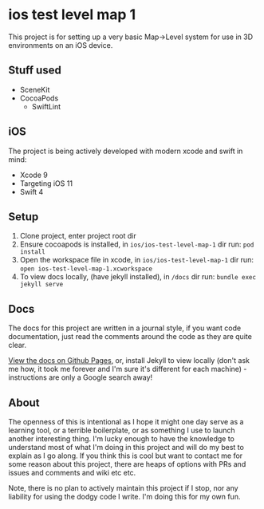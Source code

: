 # ios test level map 1

This project is for setting up a very basic Map->Level system for use in 3D environments on an iOS device.


## Stuff used

- SceneKit
- CocoaPods
    - SwiftLint


## iOS

The project is being actively developed with modern xcode and swift in mind:
- Xcode 9
- Targeting iOS 11
- Swift 4


## Setup

1. Clone project, enter project root dir
2. Ensure cocoapods is installed, in `ios/ios-test-level-map-1` dir run: `pod install`
3. Open the workspace file in xcode, in `ios/ios-test-level-map-1` dir run: `open ios-test-level-map-1.xcworkspace`
4. To view docs locally, (have jekyll installed), in `/docs` dir run: `bundle exec jekyll serve`


## Docs

The docs for this project are written in a journal style, if you want code documentation, just read the comments around the code as they are quite clear.

[View the docs on Github Pages](https://louisfoster.github.io/ios-test-level-map-1/), or, install Jekyll to view locally (don't ask me how, it took me forever and I'm sure it's different for each machine) - instructions are only a Google search away!


## About

The openness of this is intentional as I hope it might one day serve as a learning tool, or a terrible boilerplate, or as something I use to launch another interesting thing. I'm lucky enough to have the knowledge to understand most of what I'm doing in this project and will do my best to explain as I go along. If you think this is cool but want to contact me for some reason about this project, there are heaps of options with PRs and issues and comments and wiki etc etc.

Note, there is no plan to actively maintain this project if I stop, nor any liability for using the dodgy code I write. I'm doing this for my own fun.